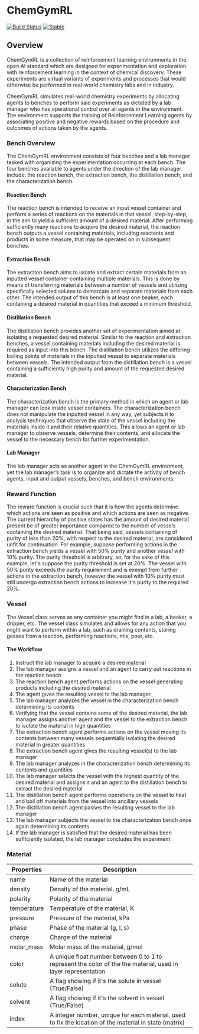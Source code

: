 # ChemGymRL

[![Build Status](https://travis-ci.com/chemgymrl/chemgymrl.svg?branch=main)](https://travis-ci.com/chemgymrl/chemgymrl)
[![Stable](https://img.shields.io/badge/docs-stable-blue.svg)](https://chemgymrl.readthedocs.io/en/latest/)

## Overview

ChemGymRL is a collection of reinforcement learning environments in the open AI standard which are designed for experimentation and exploration with reinforcement learning in the context of chemical discovery. These experiments are virtual variants of experiments and processes that would otherwise be performed in real-world chemistry labs and in industry.

ChemGymRL simulates real-world chemistry experiments by allocating agents to benches to perform said experiments as dictated by a lab manager who has operational control over all agents in the environment. The environment supports the training of Reinforcement Learning agents by associating positive and negative rewards based on the procedure and outcomes of actions taken by the agents.

### Bench Overview

The ChemGymRL environment consists of four benches and a lab manager tasked with organizing the experimentation occurring at each bench. The four benches available to agents under the direction of the lab manager include: the reaction bench, the extraction bench, the distillation bench, and the characterization bench.

#### Reaction Bench

The reaction bench is intended to receive an input vessel container and perform a series of reactions on the materials in that vessel, step-by-step, in the aim to yield a sufficient amount of a desired material. After performing sufficiently many reactions to acquire the desired material, the reaction bench outputs a vessel containing materials, including reactants and products in some measure, that may be operated on in subsequent benches.

#### Extraction Bench

The extraction bench aims to isolate and extract certain materials from an inputted vessel container containing multiple materials. This is done by means of transferring materials between a number of vessels and utilizing specifically selected solutes to demarcate and separate materials from each other. The intended output of this bench is at least one beaker, each containing a desired material in quantities that exceed a minimum threshold.

#### Distillation Bench

The distillation bench provides another set of experimentation aimed at isolating a requested desired material. Similar to the reaction and extraction benches, a vessel containing materials including the desired material is required as input into this bench. The distillation bench utilizes the differing boiling points of materials in the inputted vessel to separate materials between vessels. The intended output from the distillation bench is a vessel containing a sufficiently high purity and amount of the requested desired material.

#### Characterization Bench

The characterization bench is the primary method in which an agent or lab manager can look inside vessel containers. The characterization bench does not manipulate the inputted vessel in any way, yet subjects it to analysis techniques that observe the state of the vessel including the materials inside it and their relative quantities. This allows an agent or lab manager to observe vessels, determine their contents, and allocate the vessel to the necessary bench for further experimentation.

#### Lab Manager

The lab manager acts as another agent in the ChemGymRL environment, yet the lab manager’s task is to organize and dictate the activity of bench agents, input and output vessels, benches, and bench environments.

### Reward Function

The reward function is crucial such that it is how the agents determine which actions are seen as positive and which actions are seen as negative. The current hierarchy of positive states has the amount of desired material present be of greater importance compared to the number of vessels containing the desired material. That being said, vessels containing of purity of less than 20%, with respect to the desired material, are considered unfit for continuation. For example, suppose performing actions in the extraction bench yields a vessel with 50% purity and another vessel with 10% purity. The purity threshold is arbitrary, so, for the sake of this example, let's suppose the purity threshold is set at 20%. The vessel with 50% purity exceeds the purity requirement and is exempt from further actions in the extraction bench, however the vessel with 10% purity must still undergo extraction bench actions to increase it's purity to the required 20%.

### Vessel

The Vessel class serves as any container you might find in a lab, a beaker, a dripper, etc. The vessel class simulates and allows for any action that you might want to perform within a lab, such as draining contents, storing gasses from a reaction, performing reactions, mix, pour, etc.

#### The Workflow
  
  1. Instruct the lab manager to acquire a desired material
  2. The lab manager assigns a vessel and an agent to carry out reactions in the reaction bench
  3. The reaction bench agent performs actions on the vessel generating products including the desired material
  4. The agent gives the resulting vessel to the lab manager
  5. The lab manager analyzes the vessel in the characterization bench determining its contents
  6. Verifying that the vessel contains some of the desired material, the lab manager assigns another agent and the vessel to the extraction bench to isolate the material in high quantities
  7. The extraction bench agent performs actions on the vessel moving its contents between many vessels sequentially isolating the desired material in greater quantities
  8. The extraction bench agent gives the resulting vessel(s) to the lab manager
  9. The lab manager analyzes in the characterization bench determining its contents and quantities
  10. The lab manager selects the vessel with the highest quantity of the desired material and assigns it and an agent to the distillation bench to extract the desired material
  11. The distillation bench agent performs operations on the vessel to heat and boil off materials from the vessel into ancillary vessels
  12. The distillation bench agent passes the resulting vessel to the lab manager
  13. The lab manager subjects the vessel to the characterization bench once again determining its contents
  14. If the lab manager is satisfied that the desired material has been sufficiently isolated, the lab manager concludes the experiment

### Material

Properties|Description
---|---
name|Name of the material
density|Density of the material, g/mL
polarity|Polarity of the material
temperature|Temperature of the material, K
pressure|Pressure of the material, kPa
phase|Phase of the material (g, l, s)
charge|Charge of the material
molar_mass|Molar mass of the material, g/mol
color|A unique float number between 0 to 1 to represent the color of the the material, used in layer representation
solute|A flag showing if it's the solute in vessel (True/False)
solvent|A flag showing if it's the solvent in vessel (True/False)
index|A integer number, unique for each material, used to fix the location of the material in state (matrix)
 
